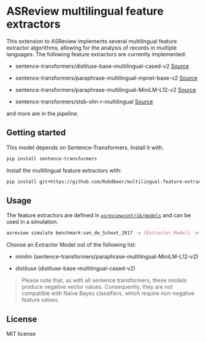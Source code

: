 # ASReview multilingual feature extractors

This extension to ASReview implements several multilingual feature extractor algorithms, allowing for the analysis of records in multiple languages.
The following feature extractors are currently implemented:

- sentence-transformers/distiluse-base-multilingual-cased-v2 [Source](https://huggingface.co/sentence-transformers/distiluse-base-multilingual-cased-v2)

- sentence-transformers/paraphrase-multilingual-mpnet-base-v2 [Source](https://huggingface.co/sentence-transformers/paraphrase-multilingual-mpnet-base-v2)

- sentence-transformers/paraphrase-multilingual-MiniLM-L12-v2 [Source](https://huggingface.co/sentence-transformers/paraphrase-multilingual-MiniLM-L12-v2)

- sentence-transformers/stsb-xlm-r-multilingual [Source](sentence-transformers/stsb-xlm-r-multilingual)

and more are in the pipeline.



## Getting started

This model depends on Sentence-Transformers. Install it with:

```bash
pip install sentence-transformers
```

Install the multilingual feature extractors with:


```bash
pip install git+https://github.com/Robdboer/multilingual-feature-extractors.git
```

## Usage

The feature extractors are defined in
[`asreviewcontrib/models`](asreviewcontrib/models) and can be used in a simulation.

```bash
asreview simulate benchmark:van_de_Schoot_2017 -e [Extractor_Model] -m svm
```

Choose an Extractor Model out of the following list:

- minilm (sentence-transformers/paraphrase-multilingual-MiniLM-L12-v2)

- distiluse (distiluse-base-multilingual-cased-v2)

> Please note that, as with all sentence transformers, these models produce negative vector values. Consequently, they are not compatible with Naive Bayes classifiers, which require non-negative feature values.


## License

MIT license
